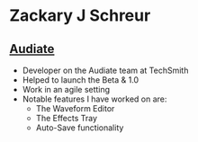 # Zackary J Schreur

## [Audiate](https://www.techsmith.com/audiate.html)
- Developer on the Audiate team at TechSmith
- Helped to launch the Beta & 1.0 
- Work in an agile setting
- Notable features I have worked on are:
  - The Waveform Editor
  - The Effects Tray
  - Auto-Save functionality
